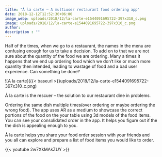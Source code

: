 ```yaml
---
title: "À la carte – A multiuser restaurant food ordering app"
date: 2018-12-12T12:52:36+06:00
image_webp: uploads/2018/12/la-carte-e1544091695722-397x310_c.png
image: uploads/2018/12/la-carte-e1544091695722-397x310_c.png
author: 
description : ""
---
```


Half of the times, when we go to a restaurant, the names in the menu are confusing enough for us to take a decision. To add on to that we are not sure about the quantity of the food we are ordering. Many a times it happens that we end up ordering food which we don’t like or much more quantity then intended, leading to wastage of food and a bad user experience. Can something be done?

![A la carte]({{< baseurl >}}uploads/2018/12/la-carte-e1544091695722-397x310_c.png)

À la carte is the rescuer – the solution to our restaurant dine in problems.

Ordering the same dish multiple times(over ordering or maybe ordering the wrong food). The app uses AR as a medium to showcase the correct portions of the food on the your table using 3d models of the food items. You can see your consolidated order in the app. It helps you figure out if the the dish is appealing enough to you.

À la carte helps you share your food order session with your friends and you all can explore and prepare a list of food items you would like to order.

{{< youtube 2w7XkMAkZUY >}}
